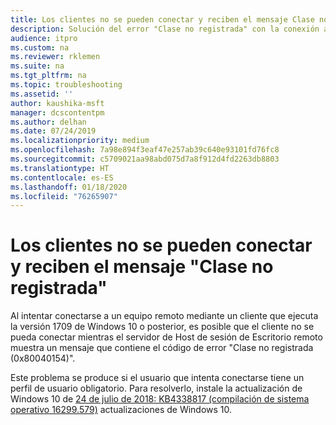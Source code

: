 ```yaml
---
title: Los clientes no se pueden conectar y reciben el mensaje Clase no registrada
description: Solución del error "Clase no registrada" con la conexión a Escritorio remoto.
audience: itpro
ms.custom: na
ms.reviewer: rklemen
ms.suite: na
ms.tgt_pltfrm: na
ms.topic: troubleshooting
ms.assetid: ''
author: kaushika-msft
manager: dcscontentpm
ms.author: delhan
ms.date: 07/24/2019
ms.localizationpriority: medium
ms.openlocfilehash: 7a98e894f3eaf47e257ab39c640e93101fd76fc8
ms.sourcegitcommit: c5709021aa98abd075d7a8f912d4fd2263db8803
ms.translationtype: HT
ms.contentlocale: es-ES
ms.lasthandoff: 01/18/2020
ms.locfileid: "76265907"
---
```

# <a name="clients-cant-connect-and-get-the-class-not-registered-error"></a>Los clientes no se pueden conectar y reciben el mensaje "Clase no registrada"

Al intentar conectarse a un equipo remoto mediante un cliente que ejecuta la versión 1709 de Windows 10 o posterior, es posible que el cliente no se pueda conectar mientras el servidor de Host de sesión de Escritorio remoto muestra un mensaje que contiene el código de error "Clase no registrada (0x80040154)".

Este problema se produce si el usuario que intenta conectarse tiene un perfil de usuario obligatorio. Para resolverlo, instale la actualización de Windows 10 de [24 de julio de 2018: KB4338817 (compilación de sistema operativo 16299.579)](https://support.microsoft.com/help/4338817/windows-10-update-kb4338817) actualizaciones de Windows 10.
